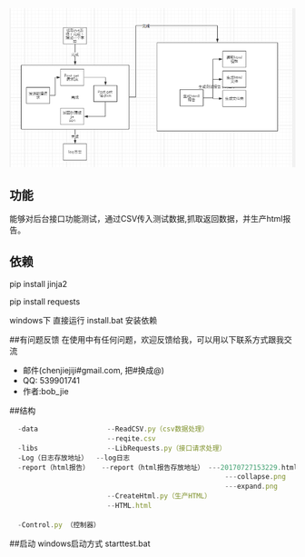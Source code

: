 ![mahua](liuchentu.png)
## 功能
能够对后台接口功能测试，通过CSV传入测试数据,抓取返回数据，并生产html报告。

## 依赖

pip install jinja2

pip install requests 

windows下
直接运行 install.bat 安装依赖

##有问题反馈
在使用中有任何问题，欢迎反馈给我，可以用以下联系方式跟我交流

* 邮件(chenjiejiji#gmail.com, 把#换成@)
* QQ: 539901741
* 作者:bob_jie

##结构
```javascript
  -data                 --ReadCSV.py（csv数据处理）
                        --reqite.csv
  -libs                 --LibRequests.py（接口请求处理）
  -Log（日志存放地址）  --log日志
  -report（html报告）   --report（html报告存放地址） ---20170727153229.html（html报告）
                                                     ---collapse.png 
                                                     ---expand.png
                        --CreateHtml.py（生产HTML）
                        --HTML.html

  -Control.py （控制器）
```

##启动
windows启动方式
  starttest.bat